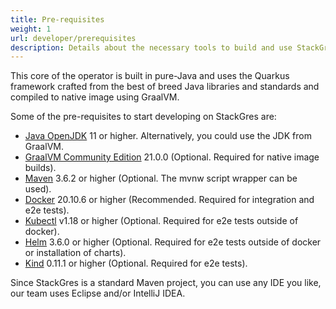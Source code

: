```yaml
---
title: Pre-requisites
weight: 1
url: developer/prerequisites
description: Details about the necessary tools to build and use StackGres.
---
```


This core of the operator is built in pure-Java and uses the Quarkus framework crafted from the best of breed Java libraries and standards and compiled to native image using GraalVM.

Some of the pre-requisites to start developing on StackGres are:

* [Java OpenJDK](https://adoptium.net/) 11 or higher. Alternatively, you could use the JDK from GraalVM.
* [GraalVM Community Edition](https://github.com/graalvm/graalvm-ce-builds/releases/tag/vm-21.0.0.2) 21.0.0 (Optional. Required for native image builds).
* [Maven](https://maven.apache.org/) 3.6.2 or higher (Optional. The mvnw script wrapper can be used).
* [Docker](https://docs.docker.com/install/) 20.10.6 or higher (Recommended. Required for integration and e2e tests).
* [Kubectl](https://kubernetes.io/docs/tasks/tools/install-kubectl/) v1.18 or higher (Optional. Required for e2e tests outside of docker).
* [Helm](https://helm.sh/docs/intro/install/) 3.6.0 or higher (Optional. Required for e2e tests outside of docker or installation of charts).
* [Kind](https://github.com/kubernetes-sigs/kind) 0.11.1 or higher (Optional. Required for e2e tests).

Since StackGres is a standard Maven project, you can use any IDE you like, our team uses Eclipse and/or IntelliJ IDEA.
